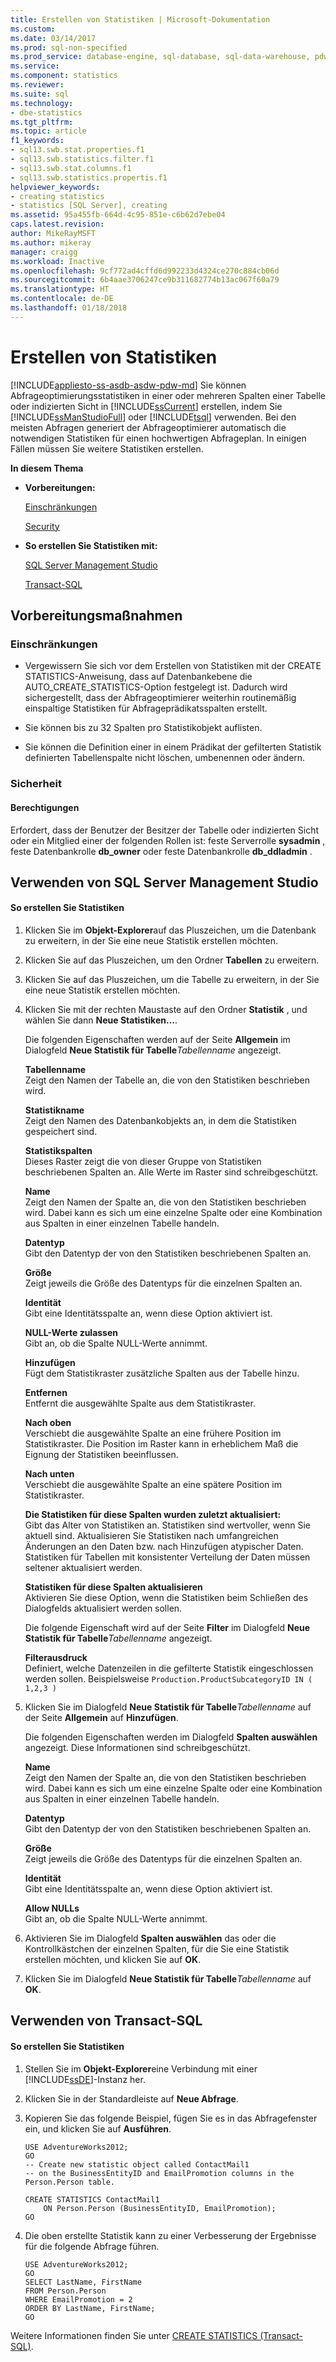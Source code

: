 ```yaml
---
title: Erstellen von Statistiken | Microsoft-Dokumentation
ms.custom: 
ms.date: 03/14/2017
ms.prod: sql-non-specified
ms.prod_service: database-engine, sql-database, sql-data-warehouse, pdw
ms.service: 
ms.component: statistics
ms.reviewer: 
ms.suite: sql
ms.technology:
- dbe-statistics
ms.tgt_pltfrm: 
ms.topic: article
f1_keywords:
- sql13.swb.stat.properties.f1
- sql13.swb.statistics.filter.f1
- sql13.swb.stat.columns.f1
- sql13.swb.statistics.propertis.f1
helpviewer_keywords:
- creating statistics
- statistics [SQL Server], creating
ms.assetid: 95a455fb-664d-4c95-851e-c6b62d7ebe04
caps.latest.revision: 
author: MikeRayMSFT
ms.author: mikeray
manager: craigg
ms.workload: Inactive
ms.openlocfilehash: 9cf772ad4cffd6d992233d4324ce270c884cb06d
ms.sourcegitcommit: 6b4aae3706247ce9b311682774b13ac067f60a79
ms.translationtype: HT
ms.contentlocale: de-DE
ms.lasthandoff: 01/18/2018
---
```

# <a name="create-statistics"></a>Erstellen von Statistiken
[!INCLUDE[appliesto-ss-asdb-asdw-pdw-md](../../includes/appliesto-ss-asdb-asdw-pdw-md.md)] Sie können Abfrageoptimierungsstatistiken in einer oder mehreren Spalten einer Tabelle oder indizierten Sicht in [!INCLUDE[ssCurrent](../../includes/sscurrent-md.md)] erstellen, indem Sie [!INCLUDE[ssManStudioFull](../../includes/ssmanstudiofull-md.md)] oder [!INCLUDE[tsql](../../includes/tsql-md.md)] verwenden. Bei den meisten Abfragen generiert der Abfrageoptimierer automatisch die notwendigen Statistiken für einen hochwertigen Abfrageplan. In einigen Fällen müssen Sie weitere Statistiken erstellen.  
  
 **In diesem Thema**  
  
-   **Vorbereitungen:**  
  
     [Einschränkungen](#Restrictions)  
  
     [Security](#Security)  
  
-   **So erstellen Sie Statistiken mit:**  
  
     [SQL Server Management Studio](#SSMSProcedure)  
  
     [Transact-SQL](#TsqlProcedure)  
  
##  <a name="BeforeYouBegin"></a> Vorbereitungsmaßnahmen  
  
###  <a name="Restrictions"></a> Einschränkungen  
  
-   Vergewissern Sie sich vor dem Erstellen von Statistiken mit der CREATE STATISTICS-Anweisung, dass auf Datenbankebene die AUTO_CREATE_STATISTICS-Option festgelegt ist. Dadurch wird sichergestellt, dass der Abfrageoptimierer weiterhin routinemäßig einspaltige Statistiken für Abfrageprädikatsspalten erstellt.  
  
-   Sie können bis zu 32 Spalten pro Statistikobjekt auflisten.  
  
-   Sie können die Definition einer in einem Prädikat der gefilterten Statistik definierten Tabellenspalte nicht löschen, umbenennen oder ändern.  
  
###  <a name="Security"></a> Sicherheit  
  
####  <a name="Permissions"></a> Berechtigungen  
 Erfordert, dass der Benutzer der Besitzer der Tabelle oder indizierten Sicht oder ein Mitglied einer der folgenden Rollen ist: feste Serverrolle **sysadmin** , feste Datenbankrolle **db_owner** oder feste Datenbankrolle **db_ddladmin** .  
  
##  <a name="SSMSProcedure"></a> Verwenden von SQL Server Management Studio  
  
#### <a name="to-create-statistics"></a>So erstellen Sie Statistiken  
  
1.  Klicken Sie im **Objekt-Explorer**auf das Pluszeichen, um die Datenbank zu erweitern, in der Sie eine neue Statistik erstellen möchten.  
  
2.  Klicken Sie auf das Pluszeichen, um den Ordner **Tabellen** zu erweitern.  
  
3.  Klicken Sie auf das Pluszeichen, um die Tabelle zu erweitern, in der Sie eine neue Statistik erstellen möchten.  
  
4.  Klicken Sie mit der rechten Maustaste auf den Ordner **Statistik** , und wählen Sie dann **Neue Statistiken…**.  
  
     Die folgenden Eigenschaften werden auf der Seite **Allgemein** im Dialogfeld **Neue Statistik für Tabelle***Tabellenname* angezeigt.  
  
     **Tabellenname**  
     Zeigt den Namen der Tabelle an, die von den Statistiken beschrieben wird.  
  
     **Statistikname**  
     Zeigt den Namen des Datenbankobjekts an, in dem die Statistiken gespeichert sind.  
  
     **Statistikspalten**  
     Dieses Raster zeigt die von dieser Gruppe von Statistiken beschriebenen Spalten an. Alle Werte im Raster sind schreibgeschützt.  
  
     **Name**  
     Zeigt den Namen der Spalte an, die von den Statistiken beschrieben wird. Dabei kann es sich um eine einzelne Spalte oder eine Kombination aus Spalten in einer einzelnen Tabelle handeln.  
  
     **Datentyp**  
     Gibt den Datentyp der von den Statistiken beschriebenen Spalten an.  
  
     **Größe**  
     Zeigt jeweils die Größe des Datentyps für die einzelnen Spalten an.  
  
     **Identität**  
     Gibt eine Identitätsspalte an, wenn diese Option aktiviert ist.  
  
     **NULL-Werte zulassen**  
     Gibt an, ob die Spalte NULL-Werte annimmt.  
  
     **Hinzufügen**  
     Fügt dem Statistikraster zusätzliche Spalten aus der Tabelle hinzu.  
  
     **Entfernen**  
     Entfernt die ausgewählte Spalte aus dem Statistikraster.  
  
     **Nach oben**  
     Verschiebt die ausgewählte Spalte an eine frühere Position im Statistikraster. Die Position im Raster kann in erheblichem Maß die Eignung der Statistiken beeinflussen.  
  
     **Nach unten**  
     Verschiebt die ausgewählte Spalte an eine spätere Position im Statistikraster.  
  
     **Die Statistiken für diese Spalten wurden zuletzt aktualisiert:**  
     Gibt das Alter von Statistiken an. Statistiken sind wertvoller, wenn Sie aktuell sind. Aktualisieren Sie Statistiken nach umfangreichen Änderungen an den Daten bzw. nach Hinzufügen atypischer Daten. Statistiken für Tabellen mit konsistenter Verteilung der Daten müssen seltener aktualisiert werden.  
  
     **Statistiken für diese Spalten aktualisieren**  
     Aktivieren Sie diese Option, wenn die Statistiken beim Schließen des Dialogfelds aktualisiert werden sollen.  
  
     Die folgende Eigenschaft wird auf der Seite **Filter** im Dialogfeld **Neue Statistik für Tabelle***Tabellenname* angezeigt.  
  
     **Filterausdruck**  
     Definiert, welche Datenzeilen in die gefilterte Statistik eingeschlossen werden sollen. Beispielsweise `Production.ProductSubcategoryID IN ( 1,2,3 )`  
  
5.  Klicken Sie im Dialogfeld **Neue Statistik für Tabelle***Tabellenname* auf der Seite **Allgemein** auf **Hinzufügen**.  
  
     Die folgenden Eigenschaften werden im Dialogfeld **Spalten auswählen** angezeigt. Diese Informationen sind schreibgeschützt.  
  
     **Name**  
     Zeigt den Namen der Spalte an, die von den Statistiken beschrieben wird. Dabei kann es sich um eine einzelne Spalte oder eine Kombination aus Spalten in einer einzelnen Tabelle handeln.  
  
     **Datentyp**  
     Gibt den Datentyp der von den Statistiken beschriebenen Spalten an.  
  
     **Größe**  
     Zeigt jeweils die Größe des Datentyps für die einzelnen Spalten an.  
  
     **Identität**  
     Gibt eine Identitätsspalte an, wenn diese Option aktiviert ist.  
  
     **Allow NULLs**  
     Gibt an, ob die Spalte NULL-Werte annimmt.  
  
6.  Aktivieren Sie im Dialogfeld **Spalten auswählen** das oder die Kontrollkästchen der einzelnen Spalten, für die Sie eine Statistik erstellen möchten, und klicken Sie auf **OK**.  
  
7.  Klicken Sie im Dialogfeld **Neue Statistik für Tabelle***Tabellenname* auf **OK**.  
  
##  <a name="TsqlProcedure"></a> Verwenden von Transact-SQL  
  
#### <a name="to-create-statistics"></a>So erstellen Sie Statistiken  
  
1.  Stellen Sie im **Objekt-Explorer**eine Verbindung mit einer [!INCLUDE[ssDE](../../includes/ssde-md.md)]-Instanz her.  
  
2.  Klicken Sie in der Standardleiste auf **Neue Abfrage**.  
  
3.  Kopieren Sie das folgende Beispiel, fügen Sie es in das Abfragefenster ein, und klicken Sie auf **Ausführen**.  
  
    ```  
    USE AdventureWorks2012;   
    GO  
    -- Create new statistic object called ContactMail1  
    -- on the BusinessEntityID and EmailPromotion columns in the Person.Person table.   
  
    CREATE STATISTICS ContactMail1  
        ON Person.Person (BusinessEntityID, EmailPromotion);   
    GO  
    ```  
  
4.  Die oben erstellte Statistik kann zu einer Verbesserung der Ergebnisse für die folgende Abfrage führen.  
  
    ```  
    USE AdventureWorks2012;   
    GO  
    SELECT LastName, FirstName  
    FROM Person.Person  
    WHERE EmailPromotion = 2  
    ORDER BY LastName, FirstName;   
    GO  
    ```  
  
 Weitere Informationen finden Sie unter [CREATE STATISTICS &#40;Transact-SQL&#41;](../../t-sql/statements/create-statistics-transact-sql.md).  
  
  
